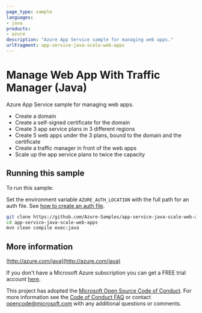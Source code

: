```yaml
---
page_type: sample
languages:
- java
products:
- azure
description: "Azure App Service sample for managing web apps."
urlFragment: app-service-java-scale-web-apps
---
```


# Manage Web App With Traffic Manager (Java)

Azure App Service sample for managing web apps.

- Create a domain
- Create a self-signed certificate for the domain
- Create 3 app service plans in 3 different regions
- Create 5 web apps under the 3 plans, bound to the domain and the certificate
- Create a traffic manager in front of the web apps
- Scale up the app service plans to twice the capacity


## Running this sample

To run this sample:

Set the environment variable `AZURE_AUTH_LOCATION` with the full path for an auth file. See [how to create an auth file](https://github.com/Azure/azure-libraries-for-java/blob/master/AUTH.md).

```bash
git clone https://github.com/Azure-Samples/app-service-java-scale-web-apps.git
cd app-service-java-scale-web-apps
mvn clean compile exec:java
```

## More information

[http://azure.com/java](http://azure.com/java)

If you don't have a Microsoft Azure subscription you can get a FREE trial account [here](http://go.microsoft.com/fwlink/?LinkId=330212).

This project has adopted the [Microsoft Open Source Code of Conduct](https://opensource.microsoft.com/codeofconduct/). For more information see the [Code of Conduct FAQ](https://opensource.microsoft.com/codeofconduct/faq/) or contact [opencode@microsoft.com](mailto:opencode@microsoft.com) with any additional questions or comments.
